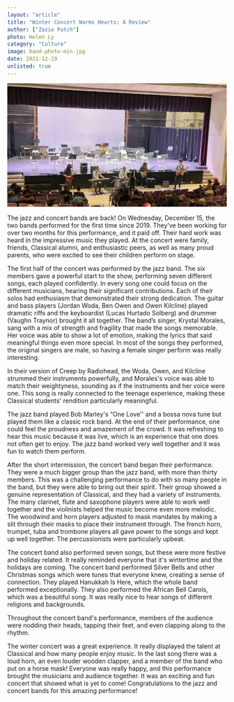 ```yaml
---
layout: "article"
title: "Winter Concert Warms Hearts: A Review"
author: ["Zazie Patch"]
photo: Helen Ly
category: "Culture"
image: band-photo-min.jpg
date: 2021-12-19
unlisted: true
---
```


![CHS Band](/assets/images/band-photo-min.jpg)

The jazz and concert bands are back! On Wednesday, December 15, the two bands performed for the first time since 2019. They’ve been working for over two months for this performance, and it paid off. Their hard work was heard in the impressive music they played. At the concert were family, friends, Classical alumni, and enthusiastic peers, as well as many proud parents, who were excited to see their children perform on stage. 

The first half of the concert was performed by the jazz band. The six members gave a powerful start to the show, performing seven different songs, each played confidently. In every song one could focus on the different musicians, hearing their significant contributions. Each of their solos had enthusiasm that demonstrated their strong dedication. The guitar and bass players (Jordan Woda, Ben Owen and Owen Kilcline) played dramatic riffs and the keyboardist (Lucas Hurtado Solberg) and drummer (Vaughn Traynor) brought it all together. The band’s singer, Krystal Morales, sang with a mix of strength and fragility that made the songs memorable. Her voice was able to show a lot of emotion, making the lyrics that said meaningful things even more special. In most of the songs they performed, the original singers are male, so having a female singer perform was really interesting.

In their version of Creep by Radiohead, the Woda, Owen, and Kilcline strummed their instruments powerfully, and Morales's voice was able to match their weightyness, sounding as if the instruments and her voice were one. This song is really connected to the teenage experience, making these Classical students' rendition particularly meaningful.

The jazz band played Bob Marley's “One Love'' and a bossa nova tune but played them like a classic rock band. At the end of their performance, one could feel the proudness and amazement of the crowd. It was refreshing to hear this music because it was live, which is an experience that one does not often get to enjoy. The jazz band worked very well together and it was fun to watch them perform. 

After the short intermission, the concert band began their performance. They were a much bigger group than the jazz band, with more than thirty members. This was a challenging performance to do with so many people in the band, but they were able to bring out their spirit. Their group showed a genuine representation of Classical, and they had a variety of instruments. The many clarinet, flute and saxophone players were able to work well together and the violinists helped the music become even more melodic. The woodwind and horn players adjusted to mask mandates by making a slit through their masks to place their instrument through. The french horn, trumpet, tuba and trombone players all gave power to the songs and kept up well together. The percussionists were particularly upbeat.

The concert band also performed seven songs, but these were more festive and holiday related. It really reminded everyone that it's wintertime and the holidays are coming. The concert band performed Silver Bells and other Christmas songs which were tunes that everyone knew, creating a sense of connection. They played Hanukkah Is Here, which the whole band performed exceptionally. They also performed the African Bell Carols, which was a beautiful song. It was really nice to hear songs of different religions and backgrounds.

Throughout the concert band's performance, members of the audience were nodding their heads, tapping their feet, and even clapping along to the rhythm.  

The winter concert was a great experience. It really displayed the talent at Classical and how many people enjoy music. In the last song there was a loud horn, an even louder wooden clapper, and a member of the band who put on a horse mask! Everyone was really happy, and this performance brought the musicians and audience together. It was an exciting and fun concert that showed what is yet to come! Congratulations to the jazz and concert bands for this amazing performance!
